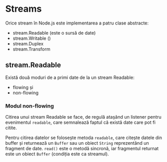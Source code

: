 # Streams

Orice stream în Node.js este implementarea a patru clase abstracte:

- stream.Readable (este o sursă de date)
- stream.Writable ()
- stream.Duplex
- stream.Transform

## stream.Readable

Există două moduri de a primi date de la un stream Readable:
- flowing și
- non-flowing

### Modul non-flowing

Citirea unui stream Readable se face, de regulă atașând un listener pentru evenimentul `readable`, care semnalează faptul că există date care pot fi citite.

Pentru citirea datelor se folosește metoda `readable`, care citește datele din buffer și returnează un `Buffer` sau un obiect `String` reprezentând un fragment de date. `read()` este o metodă sincronă, iar fragmentul returnat este un obiect `Buffer` (condiția este ca streamul).

